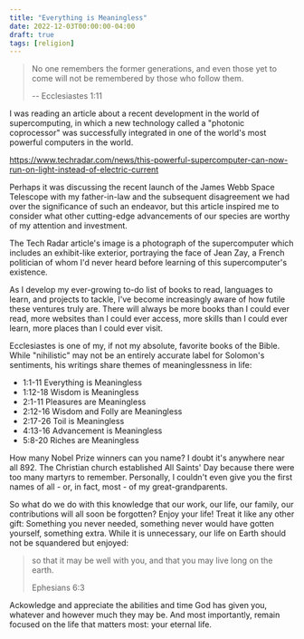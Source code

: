 ```yaml
---
title: "Everything is Meaningless"
date: 2022-12-03T00:00:00-04:00
draft: true
tags: [religion]
---
```


> No one remembers the former generations, and even those yet to come will not
> be remembered by those who follow them.
> 
>    -- Ecclesiastes 1:11

I was reading an article about a recent development in the world of
supercomputing, in which a new technology called a "photonic coprocessor" was
successfully integrated in one of the world's most powerful computers in the
world.

https://www.techradar.com/news/this-powerful-supercomputer-can-now-run-on-light-instead-of-electric-current

Perhaps it was discussing the recent launch of the James Webb Space Telescope
with my father-in-law and the subsequent disagreement we had over the
significance of such an endeavor, but this article inspired me to consider
what other cutting-edge advancements of our species are worthy of my attention
and investment.

The Tech Radar article's image is a photograph of the supercomputer which
includes an exhibit-like exterior, portraying the face of Jean Zay, a French
politician of whom I'd never heard before learning of this supercomputer's
existence.

As I develop my ever-growing to-do list of books to read, languages to learn,
and projects to tackle, I've become increasingly aware of how futile these
ventures truly are. There will always be more books than I could ever read,
more websites than I could ever access, more skills than I could ever learn,
more places than I could ever visit.

Ecclesiastes is one of my, if not my absolute, favorite books of the Bible.
While "nihilistic" may not be an entirely accurate label for Solomon's
sentiments, his writings share themes of meaninglessness in life:

* 1:1-11  Everything is Meaningless
* 1:12-18 Wisdom is Meaningless
* 2:1-11  Pleasures are Meaningless
* 2:12-16 Wisdom and Folly are Meaningless
* 2:17-26 Toil is Meaningless
* 4:13-16 Advancement is Meaningless
* 5:8-20  Riches are Meaningless

How many Nobel Prize winners can you name? I doubt it's anywhere near all 892.
The Christian church established All Saints' Day because there were too many
martyrs to remember. Personally, I couldn't even give you the first names of
all - or, in fact, most - of my great-grandparents.

So what do we do with this knowledge that our work, our life, our family, our
contributions will all soon be forgotten? Enjoy your life! Treat it like any
other gift: Something you never needed, something never would have gotten
yourself, something extra. While it is unnecessary, our life on Earth should
not be squandered but enjoyed:

> so that it may be well with you, and that you may live long on the earth.
>
> Ephesians 6:3

Ackowledge and appreciate the abilities and time God has given you, whatever
and however much they may be. And most importantly, remain focused on the life
that matters most: your eternal life.
